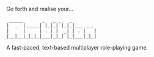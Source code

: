 Go forth and realise your...
```
 _____       _   _ _   _         
|  _  |_____| |_|_| |_|_|___ ___ 
|     |     | . | |  _| | . |   |
|__|__|_|_|_|___|_|_| |_|___|_|_|
```                           

A fast-paced, text-based multiplayer role-playing game.

